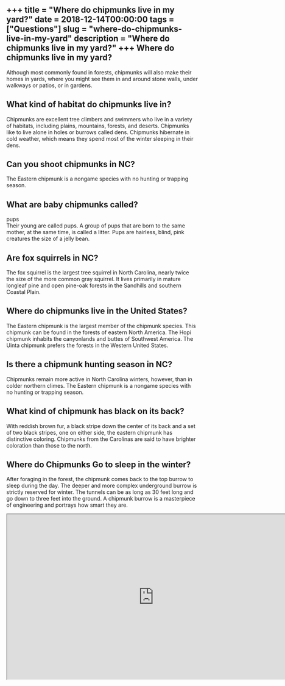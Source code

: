 +++
title = "Where do chipmunks live in my yard?"
date = 2018-12-14T00:00:00
tags = ["Questions"]
slug = "where-do-chipmunks-live-in-my-yard"
description = "Where do chipmunks live in my yard?"
+++
Where do chipmunks live in my yard?
-----------------------------------

Although most commonly found in forests, chipmunks will also make their homes in yards, where you might see them in and around stone walls, under walkways or patios, or in gardens.

What kind of habitat do chipmunks live in?
------------------------------------------

Chipmunks are excellent tree climbers and swimmers who live in a variety of habitats, including plains, mountains, forests, and deserts. Chipmunks like to live alone in holes or burrows called dens. Chipmunks hibernate in cold weather, which means they spend most of the winter sleeping in their dens.

Can you shoot chipmunks in NC?
------------------------------

The Eastern chipmunk is a nongame species with no hunting or trapping season.

What are baby chipmunks called?
-------------------------------

pups  
Their young are called pups. A group of pups that are born to the same mother, at the same time, is called a litter. Pups are hairless, blind, pink creatures the size of a jelly bean.

Are fox squirrels in NC?
------------------------

The fox squirrel is the largest tree squirrel in North Carolina, nearly twice the size of the more common gray squirrel. It lives primarily in mature longleaf pine and open pine-oak forests in the Sandhills and southern Coastal Plain.

Where do chipmunks live in the United States?
---------------------------------------------

The Eastern chipmunk is the largest member of the chipmunk species. This chipmunk can be found in the forests of eastern North America. The Hopi chipmunk inhabits the canyonlands and buttes of Southwest America. The Uinta chipmunk prefers the forests in the Western United States.

Is there a chipmunk hunting season in NC?
-----------------------------------------

Chipmunks remain more active in North Carolina winters, however, than in colder northern climes. The Eastern chipmunk is a nongame species with no hunting or trapping season.

What kind of chipmunk has black on its back?
--------------------------------------------

With reddish brown fur, a black stripe down the center of its back and a set of two black stripes, one on either side, the eastern chipmunk has distinctive coloring. Chipmunks from the Carolinas are said to have brighter coloration than those to the north.

Where do Chipmunks Go to sleep in the winter?
---------------------------------------------

After foraging in the forest, the chipmunk comes back to the top burrow to sleep during the day. The deeper and more complex underground burrow is strictly reserved for winter. The tunnels can be as long as 30 feet long and go down to three feet into the ground. A chipmunk burrow is a masterpiece of engineering and portrays how smart they are.

<iframe allow="accelerometer; autoplay; clipboard-write; encrypted-media; gyroscope; picture-in-picture" allowfullscreen="" class="__youtube_prefs__  epyt-is-override  no-lazyload" data-no-lazy="1" data-origheight="433" data-origwidth="770" data-skipgform_ajax_framebjll="" height="433" id="_ytid_11927" loading="lazy" src="https://www.youtube.com/embed/ta1aFtEq0no?enablejsapi=1&autoplay=0&cc_load_policy=0&cc_lang_pref=&iv_load_policy=1&loop=0&modestbranding=0&rel=1&fs=1&playsinline=0&autohide=2&theme=dark&color=red&controls=1&" title="YouTube player" width="770"></iframe>